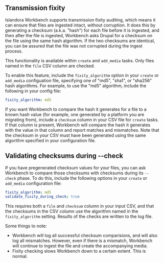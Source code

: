 ## Transmission fixity

Islandora Workbench supports transmission fixity auditing, which means it can ensure that files are ingested intact, without corruption. It does this by generating a checksum (a.k.a. "hash") for each file before it is ingested, and then after the file is ingested, Workbench asks Drupal for a checksum on the file using the same hash algorithm. If the two checksums are identical, you can be assured that the file was not corrupted during the ingest process.

This functionality is available within `create` and `add_media` tasks. Only files named in the `file` CSV column are checked.

To enable this feature, include the `fixity_algorithm` option in your `create` or `add_media` configuation file, specifying one of "md5", "sha1", or "sha256" hash algorithms. For example, to use the "md5" algorithm, include the following in your config file:

```yaml
fixity_algorithm: md5
```

If you want Workbench to compare the hash it generates for a file to a known hash value (for example, one generated by a platform you are migrating from), include a `checksum` column in your CSV file for `create` tasks. If that column is present, Workbench will compare the hash it generates with the value in that column and report matches and mismatches. Note that the checksum in your CSV must have been generated using the same algorithm specified in your configuration file.

## Validating checksums during --check

If you have pregenerated checksum values for your files, you can ask Workbench to compare those checksums with checksums during its `--check` phase. To do this, include the following options in your `create` or `add_media` configuration file:

```yaml
fixity_algorithm: md5
validate_fixity_during_check: true
```

This requires both a `file` and `checksum` column in your input CSV, and that the checksums in the CSV column use the algorithm named in the `fixity_algorithm` setting. Results of the checks are written to the log file.

Some things to note:

* Workbench will log all successful checksum comparisions, and will also log all mismatches. However, even if there is a mismatch, Workbench will continue to ingest the file and create the accompanying media.
* Fixity checking slows Workbench down to a certain extent. This is normal.

